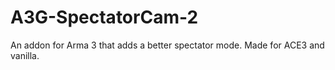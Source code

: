 # A3G-SpectatorCam-2
An addon for Arma 3 that adds a better spectator mode. Made for ACE3 and vanilla.
